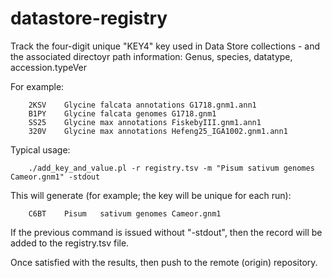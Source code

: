 # datastore-registry
Track the four-digit unique "KEY4" key used in Data Store collections - and the associated directoyr path information: Genus, species, datatype, accession.typeVer

For example:
```
    2KSV	Glycine	falcata	annotations	G1718.gnm1.ann1
    B1PY	Glycine	falcata	genomes	G1718.gnm1
    SS25	Glycine	max	annotations	FiskebyIII.gnm1.ann1
    320V	Glycine	max	annotations	Hefeng25_IGA1002.gnm1.ann1
```

Typical usage:
```
    ./add_key_and_value.pl -r registry.tsv -m "Pisum sativum genomes	Cameor.gnm1" -stdout
```
    
This will generate (for example; the key will be unique for each run):
```
    C6BT	Pisum	sativum	genomes	Cameor.gnm1
```

If the previous command is issued without "-stdout", then the record will be added to the registry.tsv file.

Once satisfied with the results, then push to the remote (origin) repository.


